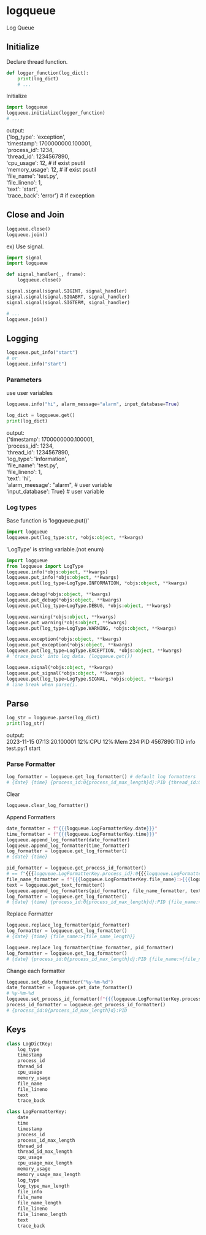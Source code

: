 # logqueue
Log Queue

## Initialize
Declare thread function.  
```python  
def logger_function(log_dict):
    print(log_dict)
    # ...
```
Initialize
```python  
import logqueue
logqueue.initialize(logger_function)
# ...
```
output:  
{'log_type': 'exception',  
'timestamp': 1700000000.100001,  
'process_id': 1234,  
'thread_id': 1234567890,  
'cpu_usage': 12, # if exist psutil  
'memory_usage': 12, # if exist psutil  
'file_name': 'test.py',  
'file_lineno': 1,  
'text': 'start',  
'trace_back': 'error'} # if exception  

## Close and Join
```python  
logqueue.close()
logqueue.join()
```
ex) Use signal.
```python  
import signal
import logqueue

def signal_handler(_, frame):
    logqueue.close()

signal.signal(signal.SIGINT, signal_handler)
signal.signal(signal.SIGABRT, signal_handler)
signal.signal(signal.SIGTERM, signal_handler)

# ... 
logqueue.join()
```

## Logging
```python  
logqueue.put_info("start")
# or
logqueue.info("start")
```  

### Parameters
use user variables
```python  
logqueue.info("hi", alarm_message="alarm", input_database=True)
```  
```python 
log_dict = logqueue.get()
print(log_dict)
```
output:  
{'timestamp': 1700000000.100001,  
'process_id': 1234,  
'thread_id': 1234567890,  
'log_type': 'information',  
'file_name': 'test.py',  
'file_lineno': 1,  
'text': 'hi',  
'alarm_meesage': "alarm", # user variable  
'input_database': True} # user variable  

### Log types
Base function is 'logqueue.put()'  
```python  
import logqueue
logqueue.put(log_type:str, *objs:object, **kwargs)
```

'LogType' is string variable.(not enum)
```python  
import logqueue
from logqueue import LogType
logqueue.info(*objs:object, **kwargs)
logqueue.put_info(*objs:object, **kwargs)
logqueue.put(log_type=LogType.INFORMATION, *objs:object, **kwargs)
```
```python  
logqueue.debug(*objs:object, **kwargs)
logqueue.put_debug(*objs:object, **kwargs)
logqueue.put(log_type=LogType.DEBUG, *objs:object, **kwargs)
```
```python  
logqueue.warning(*objs:object, **kwargs)
logqueue.put_warning(*objs:object, **kwargs)
logqueue.put(log_type=LogType.WARNING, *objs:object, **kwargs)
```
```python  
logqueue.exception(*objs:object, **kwargs)
logqueue.put_exception(*objs:object, **kwargs)
logqueue.put(log_type=LogType.EXCEPTION, *objs:object, **kwargs)
# 'trace_back' into log data. (logqueue.get())
```
```python  
logqueue.signal(*objs:object, **kwargs)
logqueue.put_signal(*objs:object, **kwargs)
logqueue.put(log_type=LogType.SIGNAL, *objs:object, **kwargs)
# line break when parse().
```

## Parse
```python  
log_str = logqueue.parse(log_dict)
print(log_str)
```
output:  
2023-11-15 07:13:20.100001 12%:CPU 12%:Mem 234:PID 4567890:TID info test.py:1 start  

### Parse Formatter
```python
log_formatter = logqueue.get_log_formatter() # default log formatters
# {date} {time} {process_id:0{process_id_max_length}d}:PID {thread_id:0{thread_id_max_length}d}:TID {file_name:>{file_name_length}}:{file_lineno:<{file_lineno_length}} {log_type:{log_type_max_length}} {text}
```
Clear
```python  
logqueue.clear_log_formatter()
```
Append Formatters
```python  
date_formatter = f"{{{logqueue.LogFormatterKey.date}}}"
time_formatter = f"{{{logqueue.LogFormatterKey.time}}}"
logqueue.append_log_formatter(date_formatter)
logqueue.append_log_formatter(time_formatter)
log_formatter = logqueue.get_log_formatter()
# {date} {time}
```
```python  
pid_formatter = logqueue.get_process_id_formatter()
# == f"{{{logqueue.LogFormatterKey.process_id}:0{{{logqueue.LogFormatterKey.process_id_max_length}}}d}}:PID"
file_name_formatter = f"{{{logqueue.LogFormatterKey.file_name}:>{{{logqueue.LogFormatterKey.file_name_length}}}}}"
text = logqueue.get_text_formatter()
logqueue.append_log_formatters(pid_formatter, file_name_formatter, text)
log_formatter = logqueue.get_log_formatter()
# {date} {time} {process_id:0{process_id_max_length}d}:PID {file_name:>{file_name_length}} {text}
```
Replace Formatter
```python  
logqueue.replace_log_formatter(pid_formatter)
log_formatter = logqueue.get_log_formatter()
# {date} {time} {file_name:>{file_name_length}}
```
```python  
logqueue.replace_log_formatter(time_formatter, pid_formatter)
log_formatter = logqueue.get_log_formatter()
# {date} {process_id:0{process_id_max_length}d}:PID {file_name:>{file_name_length}}
```
Change each formatter
```python
logqueue.set_date_formatter("%y-%m-%d")
date_formatter = logqueue.get_date_formatter()
# %y-%m-%d
logqueue.set_process_id_formatter(f"{{{logqueue.LogFormatterKey.process_id}:0{{{logqueue.LogFormatterKey.process_id_max_length}}}d}}:PID")
process_id_formatter = logqueue.get_process_id_formatter()
# {process_id:0{process_id_max_length}d}:PID
```

## Keys
```python
class LogDictKey:
    log_type
    timestamp
    process_id
    thread_id
    cpu_usage
    memory_usage
    file_name
    file_lineno
    text
    trace_back
```
```python
class LogFormatterKey:
    date
    time
    timestamp
    process_id
    process_id_max_length
    thread_id
    thread_id_max_length
    cpu_usage
    cpu_usage_max_length
    memory_usage
    memory_usage_max_length
    log_type
    log_type_max_length
    file_info
    file_name
    file_name_length
    file_lineno
    file_lineno_length
    text
    trace_back
```